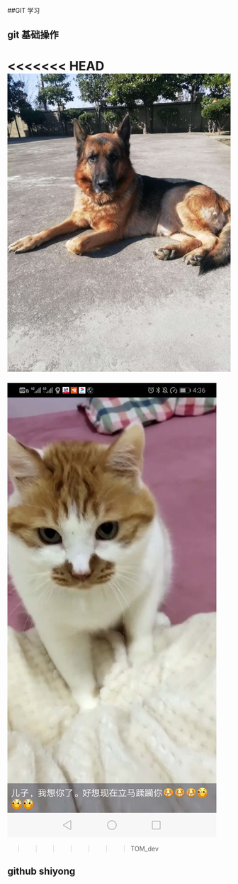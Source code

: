 ##GIT 学习
## git 基础操作
<<<<<<< HEAD
![](rainbow.jpg)
=======
 ![](gulu1.jpg)
>>>>>>> TOM_dev
## github shiyong 